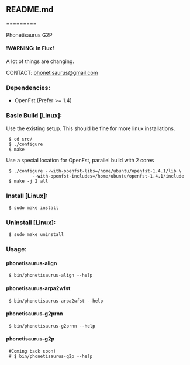 ## README.md ##
=========

Phonetisaurus G2P
#### !WARNING: In Flux! ####
A lot of things are changing.

CONTACT: phonetisaurus@gmail.com

### Dependencies: ###
  * OpenFst (Prefer >= 1.4)

### Basic Build [Linux]: ###
Use the existing setup.  This should be fine for more linux installations.
```
 $ cd src/
 $ ./configure
 $ make
```

Use a special location for OpenFst, parallel build with 2 cores
```
 $ ./configure --with-openfst-libs=/home/ubuntu/openfst-1.4.1/lib \
          --with-openfst-includes=/home/ubuntu/openfst-1.4.1/include
 $ make -j 2 all
```

### Install [Linux]: ###
```
 $ sudo make install
```

### Uninstall [Linux]: ###
```
 $ sudo make uninstall
```

### Usage: ###
#### phonetisaurus-align ####
```
 $ bin/phonetisaurus-align --help
```
#### phonetisaurus-arpa2wfst ####
```
 $ bin/phonetisaurus-arpa2wfst --help
```
#### phonetisaurus-g2prnn ####
```
 $ bin/phonetisaurus-g2prnn --help
```
#### phonetisaurus-g2p ####
```
 #Coming back soon!
 # $ bin/phonetisaurus-g2p --help
```
